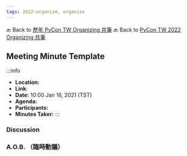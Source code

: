 ```yaml
---
tags: 2022-organize, organize
---
```


🔙 Back to [歷年 PyCon TW Organizing 共筆](/ryPr7SFyP/%2FHM5mHCFKQCu7-W5ea8ITcw%3Fview)
🔙 Back to [PyCon TW 2022 Organizing 共筆](/@pycontw/rkk3KQ_VY/%2FryLuXo7Ut)


## Meeting Minute Template
:::info
- **Location:** 
- **Link**:
- **Date:** 10:00 Jan 16, 2021 (TST)
- **Agenda:**
- **Participants:**
- **Minutes Taker:**
:::

### Discussion


### A.O.B. （臨時動議）

